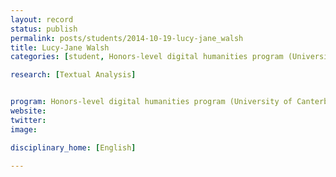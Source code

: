 ```yaml
---
layout: record
status: publish
permalink: posts/students/2014-10-19-lucy-jane_walsh
title: Lucy-Jane Walsh
categories: [student, Honors-level digital humanities program (University of Canterbury), Textual Analysis]

research: [Textual Analysis]


program: Honors-level digital humanities program (University of Canterbury)
website: 
twitter:  
image: 

disciplinary_home: [English]

---
```


